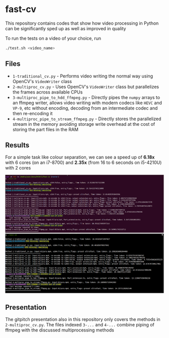 # fast-cv

This repository contains codes that show how video processing in Python can be significantly sped up as well as improved in quality

To run the tests on a video of your choice, run
```bash
./test.sh <video_name>
```

## Files
* `1-traditional_cv.py` - Performs video writing the normal way using OpenCV's `VideoWriter` class
* `2-multiproc_cv.py` - Uses OpenCV's `VideoWriter` class but parallelizes the frames across available CPUs
* `3-multiproc_pipe_to_hdd_ffmpeg.py` - Directly pipes the `numpy` arrays to an ffmpeg writer, allows video writing with modern codecs like `HEVC` and `VP-9`, etc without encoding, decoding from an intermediate codec and then re-encoding it
* `4-multiproc_pipe_to_stream_ffmpeg.py` - Directly stores the parallelized stream in the memory avoiding storage write overhead at the cost of storing the part files in the RAM


## Results

For a simple task like colour separation, we can see a speed up of **6.18x** with 6 cores (on an i7-8700) and **2.35x** (from 16 to 6 seconds on i5-4210U) with 2 cores

![results-6-core](results_i7-8700.png)
![results](results.png)

## Presentation
The gitpitch presentation also in this repository only covers the methods in `2-multiproc_cv.py`. The files indexed `3-...` and `4-...` combine piping of ffmpeg with the  discussed multiprocessing methods
